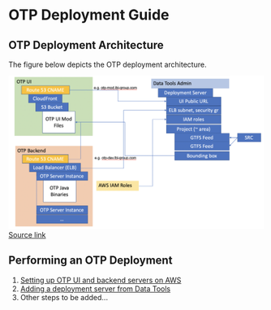 # OTP Deployment Guide

## OTP Deployment Architecture

The figure below depicts the OTP deployment architecture.

![OTP Deployment Diagram](../img/otp-deployment-diagram.png)
[Source link](https://ibigroup-my.sharepoint.com/:p:/p/binh_dam/EV_e-3qGZzxIgxJy06StsuIB8TW1A50D_DeKF-aV99jIVQ?e=GMjMh7)

## Performing an OTP Deployment

1. [Setting up OTP UI and backend servers on AWS](./setting-up-aws-servers.md)
2. [Adding a deployment server from Data Tools](./add-deployment-server.md)
3. Other steps to be added...
